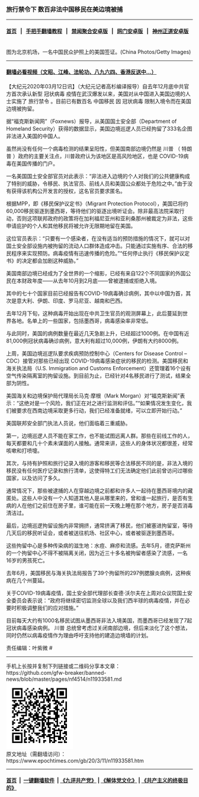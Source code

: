 ### 旅行禁令下 数百非法中国移民在美边境被捕
------------------------

#### [首页](https://github.com/gfw-breaker/banned-news/blob/master/README.md) &nbsp;&nbsp;|&nbsp;&nbsp; [手把手翻墙教程](https://github.com/gfw-breaker/guides/wiki) &nbsp;&nbsp;|&nbsp;&nbsp; [禁闻聚合安卓版](https://github.com/gfw-breaker/bn-android) &nbsp;&nbsp;|&nbsp;&nbsp; [网门安卓版](https://github.com/oGate2/oGate) &nbsp;&nbsp;|&nbsp;&nbsp; [神州正道安卓版](https://github.com/SzzdOgate/update) 



<div><img alt="" class="aligncenter wp-post-image" src="https://i.epochtimes.com/assets/uploads/2014/11/1203310130551459-594x400.jpg"/>
<div class="red16 caption">
 图为北京机场，一名中国民众护照上的美国签证。(China Photos/Getty Images)
</div>
</div><hr/>

#### [翻墙必看视频（文昭、江峰、法轮功、八九六四、香港反送中...）](https://github.com/gfw-breaker/banned-news/blob/master/pages/link3.md)

<div><p>
 【大纪元2020年03月12日讯】（大纪元记者高杉编译报导）自去年12月底中共官方首次承认新型
 <ok href="https://www.epochtimes.com/gb/tag/%E5%86%A0%E7%8A%B6%E7%97%85%E6%AF%92.html">
  冠状病毒
 </ok>
 疫情在武汉爆发以来，美国对从中国进入美国边境的人士实施了
 <ok href="https://www.epochtimes.com/gb/tag/%E6%97%85%E8%A1%8C%E7%A6%81%E4%BB%A4.html">
  旅行禁令
 </ok>
 。目前已有数百名
 <ok href="https://www.epochtimes.com/gb/tag/%E4%B8%AD%E5%9B%BD%E7%A7%BB%E6%B0%91.html">
  中国移民
 </ok>
 因
 <ok href="https://www.epochtimes.com/gb/tag/%E5%86%A0%E7%8A%B6%E7%97%85%E6%AF%92.html">
  冠状病毒
 </ok>
 限制入境令而在美国边境被拘留。
</p>
<p>
 据“福克斯新闻网”（Foxnews）报导，从美国国土安全部（Department of Homeland Security）获得的数据显示，美国边境巡逻人员已经拘留了333名企图非法进入美国的中国人。
</p>
<p>
 虽然尚没有任何一个病毒检测的结果呈阳性，但美国南部边境仍然是
 <ok href="https://www.epochtimes.com/gb/tag/%E5%B7%9D%E6%99%AE.html">
  川普
 </ok>
 （
 <ok href="https://www.epochtimes.com/gb/tag/%E7%89%B9%E6%9C%97%E6%99%AE.html">
  特朗普
 </ok>
 ）政府的主要关注点，川普政府认为该地区是高风险地区，也是 COVID-19病毒在美国传播的门户。
</p>
<p>
 一名美国国土安全部官员对此表示：“非法进入边境的个人对我们的公共健康构成了特别的威胁，令移民、执法官员、前线人员和美国公众都处于危险之中。”由于没有获得该机构公开发言的授权，这名官员要求匿名。
</p>
<p>
 根据MPP，即《移民保护议定书》（Migrant Protection Protocol），美国已将约60,000移民驱逐到墨西哥，等待他们的驱逐出境听证会。除非最高法院采取行动，否则这项联邦政府的政策将在加利福尼亚州和亚利桑那州被裁定为非法，这些申请庇护的个人和其他移民将被允许无限期地留在美国。
</p>
<p>
 这位官员表示：“只要有一个感染者，在没有适当的预防措施的情况下，就可以对国土安全部设施内被拘留的流动人口群体造成冲击。只能通过实施有序、合法的移民程序来实现预防。病毒疫情有迅速传播的危险。”“任何停止执行《移民保护议定书》的决定都会加剧这种威胁。”
</p>
<p>
 美国南部边境已经成为了全世界的一个缩影，已经有来自122个不同国家的外国公民在本财政年度——从去年10月到2月底——曾被逮捕或拒绝入境。
</p>
<p>
 其中的七十个国家目前已经报告有COVID-19病毒确诊病例，其中以中国为首，其次是意大利、伊朗、印度、罗马尼亚、越南和巴西。
</p>
<p>
 去年12月下旬，这种病毒开始出现在中共卫生官员的观测屏幕上，此后蔓延到世界各地。名单上的一些国家，包括墨西哥，病毒感染率非常低。
</p>
<p>
 与此同时，美国的病例数量在最近几天急剧上升，已经超过1000例。在中国有近81,000例冠状病毒确诊病例，意大利有超过10,000例，伊朗有大约8000例。
</p>
<p>
 上周，美国边境巡逻队要求疾病预防控制中心（Centers for Disease Control – CDC）接管对那些已经出现 COVID-19病毒感染症状的移民的检测。美国移民和海关执法局（U.S. Immigration and Customs Enforcement）还管理着16个设有空气传染隔离室的拘留设施。到目前为止，已经针对4名移民进行了测试，结果全部为阴性。
</p>
<p>
 美国海关和边境保护局代理局长马克‧摩根（Mark Morgan）对“福克斯新闻”表示：“这绝对是一个风险，我们正在对之进行监测和评估。”“如果情况发生变化，我们被要求在西南边境采取更多行动，我们已经准备就绪，可以立即开始行动。”
</p>
<p>
 美国联邦安全部门执法人员说，他们面临着三重威胁。
</p>
<p>
 第一，边境巡逻人员不能在家工作，也不能试图远离人群。那些在前线工作的人，每天都要和几十个素未谋面的人接触。通常来讲，这些人的身体状况都很差，经常咳嗽和打喷嚏。
</p>
<p>
 其次，与持有护照和旅行记录入境的游客和移民等合法移民不同的是，非法入境的移民没有任何医疗记录和旅行清单，这使得特工们无法确定他们此前曾访问过哪些国家，以及访问了多久。
</p>
<p>
 通常情况下，那些被逮捕的人在穿越边境之前都和许多人一起待在墨西哥境内的藏匿处。这些人中没有一个人知道其他人是从哪里来的，曾和谁一起旅行，是否有生病的人在他们之前住在房子里，谁可能在前一天晚上睡在那个地方，房子是否消毒清洁过。
</p>
<p>
 最后，边境巡逻拘留设施内非常拥挤，通常挤满了移民，他们被塞进拘留室，等待几天后的移民听证会，或者被送往机场、社区中心，或者被驱逐到墨西哥。
</p>
<p>
 这些拘留中心是多种传染病的滋生地：水痘、麻疹和流感。去年5月，德克萨斯州的一个拘留中心不得不被隔离关闭，因为近三十多名被拘留者感染了流感，一名16岁的男孩死亡。
</p>
<p>
 去年6月，美国移民与海关执法局报告了39个拘留所的297例腮腺炎病例，这种疾病在几个州蔓延。
</p>
<p>
 关于COVID-19病毒疫情，国土安全部代理部长查德‧沃尔夫在上周对众议院国土安全委员会表示说：“政府将继续密切监测全球以及我们西半球的病毒疫情，并在必要时积极调整我们的应对措施。”
</p>
<p>
 目前每天大约有1000名移民试图从墨西哥非法入境美国，而墨西哥已经发现了7起冠状病毒感染病例。
 <ok href="https://www.epochtimes.com/gb/tag/%E5%B7%9D%E6%99%AE.html">
  川普
 </ok>
 总统曾考虑过关闭南部边境，但后来淡化了这个想法，同时仍然以病毒疫情作为理由呼吁支持他的建造边境墙的计划。
</p>
<p>
 责任编辑：叶紫微 #
</p>
</div>
<hr/>
手机上长按并复制下列链接或二维码分享本文章：<br/>
https://github.com/gfw-breaker/banned-news/blob/master/pages/nf4514/n11933581.md <br/>
<a href='https://github.com/gfw-breaker/banned-news/blob/master/pages/nf4514/n11933581.md'><img src='https://github.com/gfw-breaker/banned-news/blob/master/pages/nf4514/n11933581.md.png'/></a> <br/>
原文地址（需翻墙访问）：https://www.epochtimes.com/gb/20/3/11/n11933581.htm


------------------------
#### [首页](https://github.com/gfw-breaker/banned-news/blob/master/README.md) &nbsp;|&nbsp; [一键翻墙软件](https://github.com/gfw-breaker/nogfw/blob/master/README.md) &nbsp;| [《九评共产党》](https://github.com/gfw-breaker/9ping.md/blob/master/README.md#九评之一评共产党是什么) | [《解体党文化》](https://github.com/gfw-breaker/jtdwh.md/blob/master/README.md) | [《共产主义的终极目的》](https://github.com/gfw-breaker/gczydzjmd.md/blob/master/README.md)


<img src='http://gfw-breaker.win/banned-news/pages/nf4514/n11933581.md' width='0px' height='0px'/>
